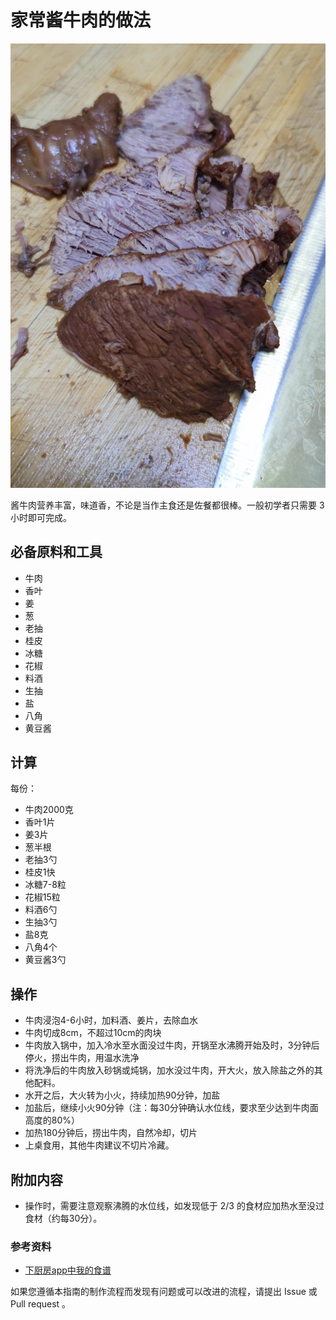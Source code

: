 # 家常酱牛肉的做法

![酱牛肉](./酱牛肉.jpg)

酱牛肉营养丰富，味道香，不论是当作主食还是佐餐都很棒。一般初学者只需要 3 小时即可完成。

## 必备原料和工具

- 牛肉
- 香叶
- 姜
- 葱
- 老抽
- 桂皮
- 冰糖
- 花椒
- 料酒
- 生抽
- 盐
- 八角
- 黄豆酱

## 计算

每份：

- 牛肉2000克
- 香叶1片
- 姜3片
- 葱半根
- 老抽3勺
- 桂皮1快
- 冰糖7-8粒
- 花椒15粒
- 料酒6勺
- 生抽3勺
- 盐8克
- 八角4个
- 黄豆酱3勺

## 操作

- 牛肉浸泡4-6小时，加料酒、姜片，去除血水
- 牛肉切成8cm，不超过10cm的肉块
- 牛肉放入锅中，加入冷水至水面没过牛肉，开锅至水沸腾开始及时，3分钟后停火，捞出牛肉，用温水洗净
- 将洗净后的牛肉放入砂锅或炖锅，加水没过牛肉，开大火，放入除盐之外的其他配料。
- 水开之后，大火转为小火，持续加热90分钟，加盐
- 加盐后，继续小火90分钟（注：每30分钟确认水位线，要求至少达到牛肉面高度的80%）
- 加热180分钟后，捞出牛肉，自然冷却，切片
- 上桌食用，其他牛肉建议不切片冷藏。

## 附加内容

- 操作时，需要注意观察沸腾的水位线，如发现低于 2/3 的食材应加热水至没过食材（约每30分）。

### 参考资料

- [下厨房app中我的食谱](http://www.xiachufang.com/recipe/106670199/)

如果您遵循本指南的制作流程而发现有问题或可以改进的流程，请提出 Issue 或 Pull request 。
